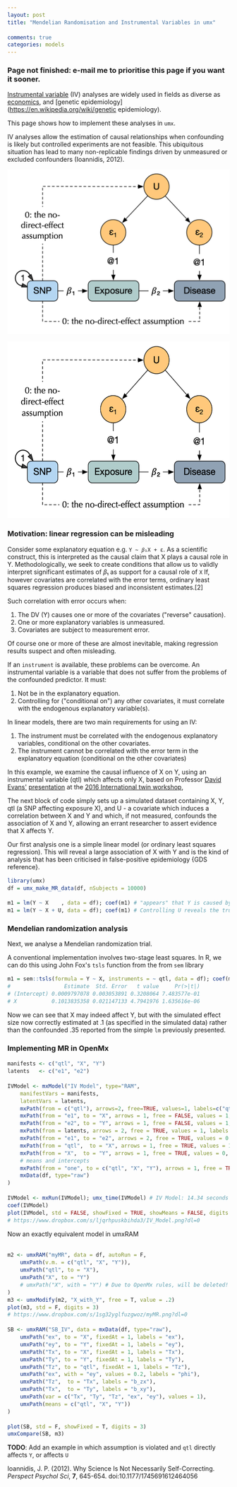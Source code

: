 ```yaml
---
layout: post
title: "Mendelian Randomisation and Instrumental Variables in umx"

comments: true
categories: models
---
```

<!-- https://tbates.github.io/ -->
### Page not finished: e-mail me to prioritise this page if you want it sooner.

[Instrumental variable](https://en.wikipedia.org/wiki/Instrumental_variable) (IV) analyses are widely used in fields as diverse as [economics](https://en.wikipedia.org/wiki/economics), and [genetic epidemiology](https://en.wikipedia.org/wiki/genetic epidemiology).

This page shows how to implement these analyses in `umx`.

IV analyses allow the estimation of causal relationships when confounding is likely but controlled experiments are not feasible. This ubiquitous situation has lead to many non-replicable findings driven by unmeasured or excluded confounders (Ioannidis, 2012).

![MR model](/media/MR/TSLS.png "MR model testing if X causes Y")

<img src="/media/MR/TSLS.png" height="400">

### Motivation: linear regression can be misleading
Consider some explanatory equation e.g. `Y ~ 𝛽₁X + ε`. As a scientific construct, this is interpreted as the causal claim that X plays a causal role in Y. Methodologically, we seek to create conditions that allow us to validly interpret significant estimates of 𝛽₁ as support for a causal role of `X` If, however covariates are correlated with the error terms, ordinary least squares regression produces biased and inconsistent estimates.[2]

Such correlation with error occurs when:

1. The DV (Y) causes one or more of the covariates ("reverse" causation).
2. One or more explanatory variables is unmeasured.
3. Covariates are subject to measurement error.

Of course one or more of these are almost inevitable, making regression results suspect and often misleading.

If an `instrument` is available, these problems can be overcome. An instrumental variable is a variable that does not suffer from the problems of the confounded predictor. It must:

1. Not be in the explanatory equation.
2. Controlling for ("conditional on") any other covariates, it must correlate with the endogenous explanatory variable(s).

In linear models, there are two main requirements for using an IV:

1. The instrument must be correlated with the endogenous explanatory variables, conditional on the other covariates.
2. The instrument cannot be correlated with the error term in the explanatory equation (conditional on the other covariates)


In this example, we examine the causal influence of X on Y, using an instrumental variable (qtl) which affects only X, based on Professor [David Evans'](http://www.di.uq.edu.au/professor-david-evans) [presentation]() at the [2016 International twin workshop](), 

The next block of code simply sets up a simulated dataset containing X, Y, qtl (a SNP affecting exposure X), and U - a covariate which induces a correlation between X and Y and which, if not measured, confounds the association of X and Y, allowing an errant researcher to assert evidence that X affects Y.

Our first analysis one is a simple linear model (or ordinary least squares regression). This will reveal a large association of X with Y and is the kind of analysis that has been criticised in false-positive epidemiology {GDS reference}.

```r
library(umx)
df = umx_make_MR_data(df, nSubjects = 10000)

m1 = lm(Y ~ X    , data = df); coef(m1) # "appears" that Y is caused by X:  𝛽= .35
m1 = lm(Y ~ X + U, data = df); coef(m1) # Controlling U reveals the true link: 𝛽= 0.1

```

### Mendelian randomization analysis

Next, we analyse a Mendelian randomization trial.

A conventional implementation involves two-stage least squares. In R, we can do this using John Fox's `tsls` function from the from `sem` library

```r
m1 = sem::tsls(formula = Y ~ X, instruments = ~ qtl, data = df); coef(m1)
#                 Estimate  Std. Error   t value     Pr(>|t|)
# (Intercept) 0.0009797078 0.003053891 0.3208064 7.483577e-01
# X           0.1013835358 0.021147133 4.7941976 1.635616e-06

```

Now we can see that X may indeed affect Y, but with the simulated effect size now correctly estimated at .1 (as specified in the simulated data) rather than the confounded .35 reported from the simple `lm` previously presented.

### Implementing MR in OpenMx

```r
manifests <- c("qtl", "X", "Y")
latents   <- c("e1", "e2")

IVModel <- mxModel("IV Model", type="RAM",
	manifestVars = manifests,
	latentVars = latents,
	mxPath(from = c("qtl"), arrows=2, free=TRUE, values=1, labels=c("qtl") ),  #Variance of SNP 
	mxPath(from = "e1", to = "X", arrows = 1, free = FALSE, values = 1, labels = "e1"), # Residual error X variable. Value set to 1.
	mxPath(from = "e2", to = "Y", arrows = 1, free = FALSE, values = 1, labels = "e2"), # Residual error Y variable. Value set to 1.
	mxPath(from = latents, arrows = 2, free = TRUE, values = 1, labels = c("var_e1", "var_e2") ), # Variance of residual errors
	mxPath(from = "e1", to = "e2", arrows = 2, free = TRUE, values = 0.2, labels = "phi" ), # Correlation between residual errors
	mxPath(from = "qtl",  to = "X", arrows = 1, free = TRUE, values = 1, labels = "b_zx"), # SNP effect on X variable
	mxPath(from = "X",  to = "Y", arrows = 1, free = TRUE, values = 0, labels = "b_xy"), # Causal effect of X on Y
	# means and intercepts
	mxPath(from = "one", to = c("qtl", "X", "Y"), arrows = 1, free = TRUE, values =1, labels = c("meansnp", "alpha0", "alpha1") ),
	mxData(df, type="raw")
)

IVModel <- mxRun(IVModel); umx_time(IVModel) # IV Model: 14.34 seconds for 100,000 subjects
coef(IVModel)
plot(IVModel, std = FALSE, showFixed = TRUE, showMeans = FALSE, digits = 3)
# https://www.dropbox.com/s/ljqrhpuskbihda3/IV_Model.png?dl=0

```

Now an exactly equivalent model in umxRAM

```r

m2 <- umxRAM("myMR", data = df, autoRun = F,
	umxPath(v.m. = c("qtl", "X", "Y")),
	umxPath("qtl", to = "X"),
	umxPath("X", to = "Y")
	# umxPath("X", with = "Y") # Due to OpenMx rules, will be deleted!
)
m3 <- umxModify(m2, "X_with_Y", free = T, value = .2)
plot(m3, std = F, digits = 3)
# https://www.dropbox.com/s/1sg32yglfuzgwoz/myMR.png?dl=0

SB <- umxRAM("SB_IV", data = mxData(df, type="raw"),
	umxPath("ex", to = "X", fixedAt = 1, labels = "ex"),
	umxPath("ey", to = "Y", fixedAt = 1, labels = "ey"),
	umxPath("Tx", to = "X", fixedAt = 1, labels = "Tx"),
	umxPath("Ty", to = "Y", fixedAt = 1, labels = "Ty"),
	umxPath("Tz", to = "qtl", fixedAt = 1, labels = "Tz"),
	umxPath("ex", with = "ey", values = 0.2, labels = "phi"),
	umxPath("Tz",  to = "Tx", labels = "b_zx"),
	umxPath("Tx",  to = "Ty", labels = "b_xy"),
	umxPath(var = c("Tx", "Ty", "Tz", "ex", "ey"), values = 1),
	umxPath(means = c("qtl", "X", "Y"))
)
 
plot(SB, std = F, showFixed = T, digits = 3)
umxCompare(SB, m3)

```

**TODO**: Add an example in which assumption is violated and `qtl` directly affects `Y`, or affects `U`

Ioannidis, J. P. (2012). Why Science Is Not Necessarily Self-Correcting. *Perspect Psychol Sci*, **7**, 645-654. doi:10.1177/1745691612464056
